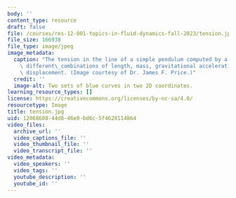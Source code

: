 ```yaml
---
body: ''
content_type: resource
draft: false
file: /courses/res-12-001-topics-in-fluid-dynamics-fall-2023/tension.jpg
file_size: 166938
file_type: image/jpeg
image_metadata:
  caption: "The tension in the line of a simple pendulum computed by a model for 16\
    \ different\_combinations of length, mass, gravitational acceleration, and initial\
    \ displacement. (Image courtesy of Dr. James F. Price.)"
  credit: ''
  image-alt: Two sets of blue curves in two 2D coordinates.
learning_resource_types: []
license: https://creativecommons.org/licenses/by-nc-sa/4.0/
resourcetype: Image
title: tension.jpg
uid: 12068608-44d8-46e0-bd6c-5f4628114864
video_files:
  archive_url: ''
  video_captions_file: ''
  video_thumbnail_file: ''
  video_transcript_file: ''
video_metadata:
  video_speakers: ''
  video_tags: ''
  youtube_description: ''
  youtube_id: ''
---
```

